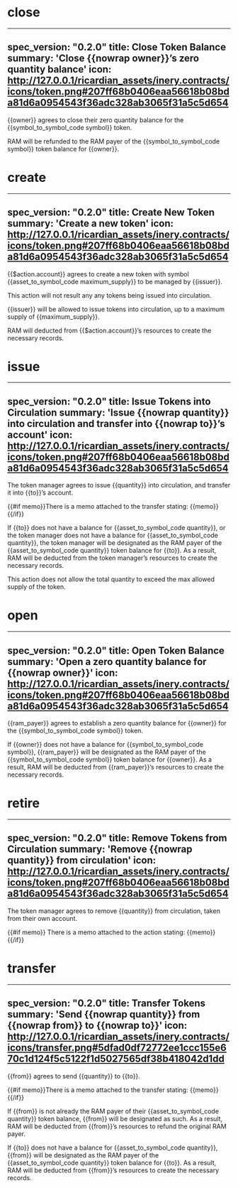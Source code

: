 <h1 class="contract">close</h1>

---
spec_version: "0.2.0"
title: Close Token Balance
summary: 'Close {{nowrap owner}}’s zero quantity balance'
icon: http://127.0.0.1/ricardian_assets/inery.contracts/icons/token.png#207ff68b0406eaa56618b08bda81d6a0954543f36adc328ab3065f31a5c5d654
---

{{owner}} agrees to close their zero quantity balance for the {{symbol_to_symbol_code symbol}} token.

RAM will be refunded to the RAM payer of the {{symbol_to_symbol_code symbol}} token balance for {{owner}}.

<h1 class="contract">create</h1>

---
spec_version: "0.2.0"
title: Create New Token
summary: 'Create a new token'
icon: http://127.0.0.1/ricardian_assets/inery.contracts/icons/token.png#207ff68b0406eaa56618b08bda81d6a0954543f36adc328ab3065f31a5c5d654
---

{{$action.account}} agrees to create a new token with symbol {{asset_to_symbol_code maximum_supply}} to be managed by {{issuer}}.

This action will not result any any tokens being issued into circulation.

{{issuer}} will be allowed to issue tokens into circulation, up to a maximum supply of {{maximum_supply}}.

RAM will deducted from {{$action.account}}’s resources to create the necessary records.

<h1 class="contract">issue</h1>

---
spec_version: "0.2.0"
title: Issue Tokens into Circulation
summary: 'Issue {{nowrap quantity}} into circulation and transfer into {{nowrap to}}’s account'
icon: http://127.0.0.1/ricardian_assets/inery.contracts/icons/token.png#207ff68b0406eaa56618b08bda81d6a0954543f36adc328ab3065f31a5c5d654
---

The token manager agrees to issue {{quantity}} into circulation, and transfer it into {{to}}’s account.

{{#if memo}}There is a memo attached to the transfer stating:
{{memo}}
{{/if}}

If {{to}} does not have a balance for {{asset_to_symbol_code quantity}}, or the token manager does not have a balance for {{asset_to_symbol_code quantity}}, the token manager will be designated as the RAM payer of the {{asset_to_symbol_code quantity}} token balance for {{to}}. As a result, RAM will be deducted from the token manager’s resources to create the necessary records.

This action does not allow the total quantity to exceed the max allowed supply of the token.

<h1 class="contract">open</h1>

---
spec_version: "0.2.0"
title: Open Token Balance
summary: 'Open a zero quantity balance for {{nowrap owner}}'
icon: http://127.0.0.1/ricardian_assets/inery.contracts/icons/token.png#207ff68b0406eaa56618b08bda81d6a0954543f36adc328ab3065f31a5c5d654
---

{{ram_payer}} agrees to establish a zero quantity balance for {{owner}} for the {{symbol_to_symbol_code symbol}} token.

If {{owner}} does not have a balance for {{symbol_to_symbol_code symbol}}, {{ram_payer}} will be designated as the RAM payer of the {{symbol_to_symbol_code symbol}} token balance for {{owner}}. As a result, RAM will be deducted from {{ram_payer}}’s resources to create the necessary records.

<h1 class="contract">retire</h1>

---
spec_version: "0.2.0"
title: Remove Tokens from Circulation
summary: 'Remove {{nowrap quantity}} from circulation'
icon: http://127.0.0.1/ricardian_assets/inery.contracts/icons/token.png#207ff68b0406eaa56618b08bda81d6a0954543f36adc328ab3065f31a5c5d654
---

The token manager agrees to remove {{quantity}} from circulation, taken from their own account.

{{#if memo}} There is a memo attached to the action stating:
{{memo}}
{{/if}}

<h1 class="contract">transfer</h1>

---
spec_version: "0.2.0"
title: Transfer Tokens
summary: 'Send {{nowrap quantity}} from {{nowrap from}} to {{nowrap to}}'
icon: http://127.0.0.1/ricardian_assets/inery.contracts/icons/transfer.png#5dfad0df72772ee1ccc155e670c1d124f5c5122f1d5027565df38b418042d1dd
---

{{from}} agrees to send {{quantity}} to {{to}}.

{{#if memo}}There is a memo attached to the transfer stating:
{{memo}}
{{/if}}

If {{from}} is not already the RAM payer of their {{asset_to_symbol_code quantity}} token balance, {{from}} will be designated as such. As a result, RAM will be deducted from {{from}}’s resources to refund the original RAM payer.

If {{to}} does not have a balance for {{asset_to_symbol_code quantity}}, {{from}} will be designated as the RAM payer of the {{asset_to_symbol_code quantity}} token balance for {{to}}. As a result, RAM will be deducted from {{from}}’s resources to create the necessary records.
